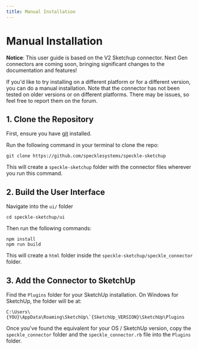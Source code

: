 ```yaml
---
title: Manual Installation
---
```


# Manual Installation

<div class="banner-ribbon">
  <span><b>Notice</b>: This user guide is based on the V2 Sketchup connector.</span>
  <span class="next-gen">Next Gen connectors are coming soon, bringing significant changes to the documentation and features!</span>
</div>

If you'd like to try installing on a different platform or for a different version, you can do a manual installation. Note that the connector has not been tested on older versions or on different platforms. There may be issues, so feel free to report them on the forum.

## 1. Clone the Repository

First, ensure you have [git](https://git-scm.com) installed.

Run the following command in your terminal to clone the repo:

```
git clone https://github.com/specklesystems/speckle-sketchup
```

This will create a `speckle-sketchup` folder with the connector files wherever you run this command.

## 2. Build the User Interface

Navigate into the `ui/` folder

```
cd speckle-sketchup/ui
```

Then run the following commands:

```
npm install
npm run build
```

This will create a `html` folder inside the `speckle-sketchup/speckle_connector` folder.

## 3. Add the Connector to SketchUp

Find the `Plugins` folder for your SketchUp installation. On Windows for SketchUp, the folder will be at:

```
C:\Users\{YOU}\AppData\Roaming\SketchUp\`{SketchUp_VERSION}\SketchUp\Plugins
```

Once you've found the equivalent for your OS / SketchUp version, copy the `speckle_connector` folder and the `speckle_connector.rb` file into the `Plugins` folder.
